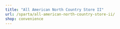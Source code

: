 ```yaml
---
title: "All American North Country Store II"
url: /sparta/all-american-north-country-store-ii/
shop: convenience
---
```

